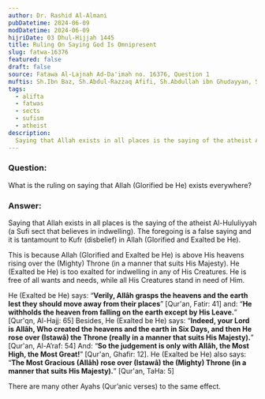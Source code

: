 ```yaml
---
author: Dr. Rashid Al-Almani
pubDatetime: 2024-06-09
modDatetime: 2024-06-09
hijriDate: 03 Dhul-Hijjah 1445
title: Ruling On Saying God Is Omnipresent
slug: fatwa-16376
featured: false
draft: false
source: Fatawa Al-Lajnah Ad-Da'imah no. 16376, Question 1
muftis: Sh.Ibn Baz, Sh.Abdul-Razzaq Afifi, Sh.Abdullah ibn Ghudayyan, Sh.Salih Al-Fawzan, Sh.Abdul-Aziz Aal Al-Shaykh, Sh.Bakr Abu Zayd  
tags:
  - alifta
  - fatwas
  - sects
  - sufism
  - atheist
description:
  Saying that Allah exists in all places is the saying of the atheist Al-Hululiyyah (a Sufi sect that believes in indwelling). The foregoing is a false saying and it is tantamount to Kufr (disbelief) in God. 
---
```


### Question: 

What is the ruling on saying that Allah (Glorified be He) exists everywhere?

### Answer: 

Saying that Allah exists in all places is the saying of the atheist Al-Hululiyyah (a Sufi sect that believes in indwelling). The foregoing is a false saying and it is tantamount to Kufr (disbelief) in Allah (Glorified and Exalted be He). 

This is because Allah (Glorified and Exalted be He) is above His heavens rising over the (Mighty) Throne (in a manner that suits His Majesty). He (Exalted be He) is too exalted for indwelling in any of His Creatures. He is free of all wants and needs, while all His Creatures stand in need of Him.

He (Exalted be He) says: “**Verily, Allâh grasps the heavens and the earth lest they should move away from their places**” [Qur'an, Fatir: 41] and: “**He withholds the heaven from falling on the earth except by His Leave.**” [Qur'qn, Al-Hajj: 65] Besides, He (Exalted be He) says: “**Indeed, your Lord is Allâh, Who created the heavens and the earth in Six Days, and then He rose over (Istawâ) the Throne (really in a manner that suits His Majesty).**” [Qur'an, Al-A’raf: 54] And: “**So the judgement is only with Allâh, the Most High, the Most Great!**” [Qur'an, Ghafir: 12]. He (Exalted be He) also says: “**The Most Gracious (Allâh) rose over (Istawâ) the (Mighty) Throne (in a manner that suits His Majesty).**” [Qur'an, TaHa: 5] 

There are many other Ayahs (Qur’anic verses) to the same effect.
